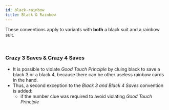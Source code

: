 ```yaml
---
id: black-rainbow
title: Black & Rainbow
---
```


These conventions apply to variants with **both** a black suit and a rainbow suit.

<br />

### Crazy 3 Saves & Crazy 4 Saves

- It is possible to violate _Good Touch Principle_ by cluing black to save a black 3 or a black 4, because there can be other useless rainbow cards in the hand.
- Thus, a second exception to the _Black 3 and Black 4 Saves_ convention is added:
  - if the number clue was required to avoid violating _Good Touch Principle_

